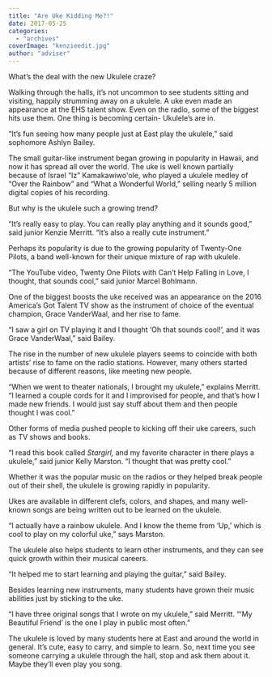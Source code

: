 ```yaml
---
title: "Are Uke Kidding Me?!"
date: 2017-05-25
categories: 
  - "archives"
coverImage: "kenzieedit.jpg"
author: "adviser"
---
```


What’s the deal with the new Ukulele craze?

Walking through the halls, it’s not uncommon to see students sitting and visiting, happily strumming away on a ukulele. A uke even made an appearance at the EHS talent show. Even on the radio, some of the biggest hits use them. One thing is becoming certain- Ukulele’s are in.

“It’s fun seeing how many people just at East play the ukulele,” said sophomore Ashlyn Bailey.

The small guitar-like instrument began growing in popularity in Hawaii, and now it has spread all over the world. The uke is well known partially because of Israel “Iz” Kamakawiwo'ole, who played a ukulele medley of “Over the Rainbow” and “What a Wonderful World,” selling nearly 5 million digital copies of his recording.

But why is the ukulele such a growing trend?

“It’s really easy to play. You can really play anything and it sounds good,” said junior Kenzie Merritt. “It’s also a really cute instrument.”

Perhaps its popularity is due to the growing popularity of Twenty-One Pilots, a band well-known for their unique mixture of rap with ukulele.

“The YouTube video, Twenty One Pilots with Can’t Help Falling in Love, I thought, that sounds cool,” said junior Marcel Bohlmann.

One of the biggest boosts the uke received was an appearance on the 2016 America’s Got Talent TV show as the instrument of choice of the eventual champion, Grace VanderWaal, and her rise to fame.

“I saw a girl on TV playing it and I thought ‘Oh that sounds cool!’, and it was Grace VanderWaal,” said Bailey.

The rise in the number of new ukulele players seems to coincide with both artists’ rise to fame on the radio stations. However, many others started because of different reasons, like meeting new people.

“When we went to theater nationals, I brought my ukulele,” explains Merritt. “I learned a couple cords for it and I improvised for people, and that’s how I made new friends. I would just say stuff about them and then people thought I was cool.”

Other forms of media pushed people to kicking off their uke careers, such as TV shows and books.

“I read this book called _Stargirl,_ and my favorite character in there plays a ukulele,” said junior Kelly Marston. “I thought that was pretty cool.”

Whether it was the popular music on the radios or they helped break people out of their shell, the ukulele is growing rapidly in popularity.

Ukes are available in different clefs, colors, and shapes, and many well-known songs are being written out to be learned on the ukulele.

“I actually have a rainbow ukulele. And I know the theme from ‘Up,’ which is cool to play on my colorful uke,” says Marston.

The ukulele also helps students to learn other instruments, and they can see quick growth within their musical careers.

“It helped me to start learning and playing the guitar,” said Bailey.

Besides learning new instruments, many students have grown their music abilities just by sticking to the uke.

“I have three original songs that I wrote on my ukulele,” said Merritt. “‘My Beautiful Friend’ is the one I play in public most often.”

The ukulele is loved by many students here at East and around the world in general. It’s cute, easy to carry, and simple to learn. So, next time you see someone carrying a ukulele through the hall, stop and ask them about it. Maybe they’ll even play you song.
